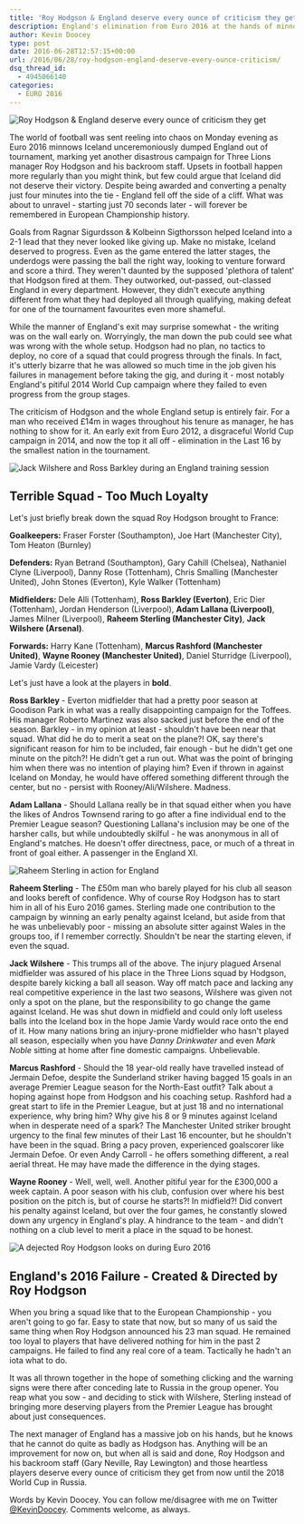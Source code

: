 ```yaml
---
title: 'Roy Hodgson & England deserve every ounce of criticism they get'
description: England's elimination from Euro 2016 at the hands of minnows Iceland was the culmination of poor selection & management from Roy Hodgson and his staff.
author: Kevin Doocey
type: post
date: 2016-06-28T12:57:15+00:00
url: /2016/06/28/roy-hodgson-england-deserve-every-ounce-criticism/
dsq_thread_id:
  - 4945066140
categories:
  - EURO 2016
---
```


![Roy Hodgson & England deserve every ounce of criticism they get](/wp-content/uploads/2016/06/Roy-Hodgson-Euro-2016-Iceland.jpg "Roy Hodgson")

The world of football was sent reeling into chaos on Monday evening as Euro 2016 minnows Iceland unceremoniously dumped England out of tournament, marking yet another disastrous campaign for Three Lions manager Roy Hodgson and his backroom staff. Upsets in football happen more regularly than you might think, but few could argue that Iceland did not deserve their victory. Despite being awarded and converting a penalty just four minutes into the tie - England fell off the side of a cliff. What was about to unravel - starting just 70 seconds later - will forever be remembered in European Championship history.

Goals from Ragnar Sigurdsson & Kolbeinn Sigthorsson helped Iceland into a 2-1 lead that they never looked like giving up. Make no mistake, Iceland deserved to progress. Even as the game entered the latter stages, the underdogs were passing the ball the right way, looking to venture forward and score a third. They weren't daunted by the supposed 'plethora of talent' that Hodgson fired at them. They outworked, out-passed, out-classed England in every department. However, they didn't execute anything different from what they had deployed all through qualifying, making defeat for one of the tournament favourites even more shameful.

While the manner of England's exit may surprise somewhat - the writing was on the wall early on. Worryingly, the man down the pub could see what was wrong with the whole setup. Hodgson had no plan, no tactics to deploy, no core of a squad that could progress through the finals. In fact, it's utterly bizarre that he was allowed so much time in the job given his failures in management before taking the gig, and during it - most notably England's pitiful 2014 World Cup campaign where they failed to even progress from the group stages.

The criticism of Hodgson and the whole England setup is entirely fair. For a man who received £14m in wages throughout his tenure as manager, he has nothing to show for it. An early exit from Euro 2012, a disgraceful World Cup campaign in 2014, and now the top it all off - elimination in the Last 16 by the smallest nation in the tournament.

![Jack Wilshere and Ross Barkley during an England training session](/wp-content/uploads/2016/06/Ross-Barkley-Jack-Wilshere-England.jpg)

## Terrible Squad - Too Much Loyalty

Let's just briefly break down the squad Roy Hodgson brought to France:

**Goalkeepers:** Fraser Forster (Southampton), Joe Hart (Manchester City), Tom Heaton (Burnley)

**Defenders:** Ryan Betrand (Southampton), Gary Cahill (Chelsea), Nathaniel Clyne (Liverpool), Danny Rose (Tottenham), Chris Smalling (Manchester United), John Stones (Everton), Kyle Walker (Tottenham)

**Midfielders:** Dele Alli (Tottenham), **Ross Barkley (Everton)**, Eric Dier (Tottenham), Jordan Henderson (Liverpool), **Adam Lallana (Liverpool)**, James Milner (Liverpool), **Raheem Sterling (Manchester City)**, **Jack Wilshere (Arsenal)**.

**Forwards:** Harry Kane (Tottenham), **Marcus Rashford (Manchester United)**, **Wayne Rooney (Manchester United)**, Daniel Sturridge (Liverpool), Jamie Vardy (Leicester)

Let's just have a look at the players in **bold**.

**Ross Barkley** - Everton midfielder that had a pretty poor season at Goodison Park in what was a really disappointing campaign for the Toffees. His manager Roberto Martinez was also sacked just before the end of the season. Barkley - in my opinion at least - shouldn't have been near that squad. What did he do to merit a seat on the plane?! OK, say there's significant reason for him to be included, fair enough - but he didn't get one minute on the pitch?! He didn't get a run out. What was the point of bringing him when there was no intention of playing him? Even if thrown in against Iceland on Monday, he would have offered something different through the center, but no - persist with Rooney/Ali/Wilshere. Madness.

**Adam Lallana** - Should Lallana really be in that squad either when you have the likes of Andros Townsend raring to go after a fine individual end to the Premier League season? Questioning Lallana's inclusion may be one of the harsher calls, but while undoubtedly skilful - he was anonymous in all of England's matches. He doesn't offer directness, pace, or much of a threat in front of goal either. A passenger in the England XI.

![Raheem Sterling in action for England](/wp-content/uploads/2016/06/Raheem-Sterling-England-Euro-2016.jpg)

**Raheem Sterling** - The £50m man who barely played for his club all season and looks bereft of confidence. Why of course Roy Hodgson has to start him in all of his Euro 2016 games. Sterling made one contribution to the campaign by winning an early penalty against Iceland, but aside from that he was unbelievably poor - missing an absolute sitter against Wales in the groups too, if I remember correctly. Shouldn't be near the starting eleven, if even the squad.

**Jack Wilshere** - This trumps all of the above. The injury plagued Arsenal midfielder was assured of his place in the Three Lions squad by Hodgson, despite barely kicking a ball all season. Way off match pace and lacking any real competitive experience in the last two seasons, Wilshere was given not only a spot on the plane, but the responsibility to go change the game against Iceland. He was shut down in midfield and could only loft useless balls into the Iceland box in the hope Jamie Vardy would race onto the end of it. How many nations bring an injury-prone midfielder who hasn't played all season, especially when you have _Danny Drinkwater_ and even _Mark Noble_ sitting at home after fine domestic campaigns. Unbelievable.

**Marcus Rashford** - Should the 18 year-old really have travelled instead of Jermain Defoe, despite the Sunderland striker having bagged 15 goals in an average Premier League season for the North-East outfit? Talk about a hoping against hope from Hodgson and his coaching setup. Rashford had a great start to life in the Premier League, but at just 18 and no international experience, why bring him? Why give his 8 or 9 minutes against Iceland when in desperate need of a spark? The Manchester United striker brought urgency to the final few minutes of their Last 16 encounter, but he shouldn't have been in the squad. Bring a pacy proven, experienced goalscorer like Jermain Defoe. Or even Andy Carroll - he offers something different, a real aerial threat. He may have made the difference in the dying stages.

**Wayne Rooney** - Well, well, well. Another pitiful year for the £300,000 a week captain. A poor season with his club, confusion over where his best position on the pitch is, but of course he starts?! In midfield?! Did convert his penalty against Iceland, but over the four games, he constantly slowed down any urgency in England's play. A hindrance to the team - and didn't nothing on a club level to merit a place in the squad to be honest.

![A dejected Roy Hodgson looks on during Euro 2016](/wp-content/uploads/2016/06/Roy-Hodgson-Euro-2016-Dejected.jpg)

## England's 2016 Failure - Created & Directed by Roy Hodgson

When you bring a squad like that to the European Championship - you aren't going to go far. Easy to state that now, but so many of us said the same thing when Roy Hodgson announced his 23 man squad. He remained too loyal to players that have delivered nothing for him in the past 2 campaigns. He failed to find any real core of a team. Tactically he hadn't an iota what to do.

It was all thrown together in the hope of something clicking and the warning signs were there after conceding late to Russia in the group opener. You reap what you sow - and deciding to stick with Wilshere, Sterling instead of bringing more deserving players from the Premier League has brought about just consequences.

The next manager of England has a massive job on his hands, but he knows that he cannot do quite as badly as Hodgson has. Anything will be an improvement for now on, but when all is said and done, Roy Hodgson and his backroom staff (Gary Neville, Ray Lewington) and those heartless players deserve every ounce of criticism they get from now until the 2018 World Cup in Russia.

Words by Kevin Doocey. You can follow me/disagree with me on Twitter [@KevinDoocey][1]. Comments welcome, as always.

 [1]: http://twitter.com/kevindoocey
